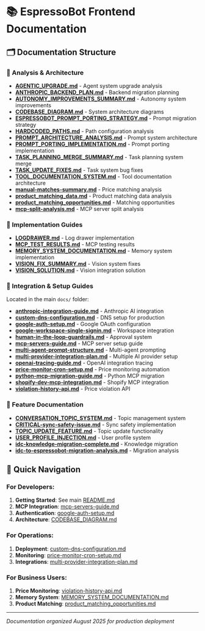 # 📚 EspressoBot Frontend Documentation

## 🗂️ Documentation Structure

### 📁 Analysis & Architecture
- **[AGENTIC_UPGRADE.md](analysis/AGENTIC_UPGRADE.md)** - Agent system upgrade analysis
- **[ANTHROPIC_BACKEND_PLAN.md](analysis/ANTHROPIC_BACKEND_PLAN.md)** - Backend migration planning
- **[AUTONOMY_IMPROVEMENTS_SUMMARY.md](analysis/AUTONOMY_IMPROVEMENTS_SUMMARY.md)** - Autonomy system improvements
- **[CODEBASE_DIAGRAM.md](analysis/CODEBASE_DIAGRAM.md)** - System architecture diagrams
- **[ESPRESSOBOT_PROMPT_PORTING_STRATEGY.md](analysis/ESPRESSOBOT_PROMPT_PORTING_STRATEGY.md)** - Prompt migration strategy
- **[HARDCODED_PATHS.md](analysis/HARDCODED_PATHS.md)** - Path configuration analysis
- **[PROMPT_ARCHITECTURE_ANALYSIS.md](analysis/PROMPT_ARCHITECTURE_ANALYSIS.md)** - Prompt system architecture
- **[PROMPT_PORTING_IMPLEMENTATION.md](analysis/PROMPT_PORTING_IMPLEMENTATION.md)** - Prompt porting implementation
- **[TASK_PLANNING_MERGE_SUMMARY.md](analysis/TASK_PLANNING_MERGE_SUMMARY.md)** - Task planning system merge
- **[TASK_UPDATE_FIXES.md](analysis/TASK_UPDATE_FIXES.md)** - Task system bug fixes
- **[TOOL_DOCUMENTATION_SYSTEM.md](analysis/TOOL_DOCUMENTATION_SYSTEM.md)** - Tool documentation architecture
- **[manual-matches-summary.md](analysis/manual-matches-summary.md)** - Price matching analysis
- **[product_matching_data.md](analysis/product_matching_data.md)** - Product matching data analysis
- **[product_matching_opportunities.md](analysis/product_matching_opportunities.md)** - Matching opportunities
- **[mcp-split-analysis.md](analysis/mcp-split-analysis.md)** - MCP server split analysis

### 📁 Implementation Guides
- **[LOGDRAWER.md](implementation/LOGDRAWER.md)** - Log drawer implementation
- **[MCP_TEST_RESULTS.md](implementation/MCP_TEST_RESULTS.md)** - MCP testing results
- **[MEMORY_SYSTEM_DOCUMENTATION.md](implementation/MEMORY_SYSTEM_DOCUMENTATION.md)** - Memory system implementation
- **[VISION_FIX_SUMMARY.md](implementation/VISION_FIX_SUMMARY.md)** - Vision system fixes
- **[VISION_SOLUTION.md](implementation/VISION_SOLUTION.md)** - Vision integration solution

### 📁 Integration & Setup Guides
Located in the main `docs/` folder:
- **[anthropic-integration-guide.md](anthropic-integration-guide.md)** - Anthropic AI integration
- **[custom-dns-configuration.md](custom-dns-configuration.md)** - DNS setup for production
- **[google-auth-setup.md](google-auth-setup.md)** - Google OAuth configuration
- **[google-workspace-single-signin.md](google-workspace-single-signin.md)** - Workspace integration
- **[human-in-the-loop-guardrails.md](human-in-the-loop-guardrails.md)** - Approval system
- **[mcp-servers-guide.md](mcp-servers-guide.md)** - MCP server setup guide
- **[multi-agent-prompt-structure.md](multi-agent-prompt-structure.md)** - Multi-agent prompting
- **[multi-provider-integration-plan.md](multi-provider-integration-plan.md)** - Multiple AI provider setup
- **[openai-tracing-guide.md](openai-tracing-guide.md)** - OpenAI integration tracing
- **[price-monitor-cron-setup.md](price-monitor-cron-setup.md)** - Price monitoring automation
- **[python-mcp-migration-guide.md](python-mcp-migration-guide.md)** - Python MCP migration
- **[shopify-dev-mcp-integration.md](shopify-dev-mcp-integration.md)** - Shopify MCP integration
- **[violation-history-api.md](violation-history-api.md)** - Price violation API

### 📁 Feature Documentation
- **[CONVERSATION_TOPIC_SYSTEM.md](CONVERSATION_TOPIC_SYSTEM.md)** - Topic management system
- **[CRITICAL-sync-safety-issue.md](CRITICAL-sync-safety-issue.md)** - Sync safety implementation
- **[TOPIC_UPDATE_FEATURE.md](TOPIC_UPDATE_FEATURE.md)** - Topic update functionality
- **[USER_PROFILE_INJECTION.md](USER_PROFILE_INJECTION.md)** - User profile system
- **[idc-knowledge-migration-complete.md](idc-knowledge-migration-complete.md)** - Knowledge migration
- **[idc-to-espressobot-migration-analysis.md](idc-to-espressobot-migration-analysis.md)** - Migration analysis

## 🚀 Quick Navigation

### For Developers:
1. **Getting Started**: See main [README.md](../README.md)
2. **MCP Integration**: [mcp-servers-guide.md](mcp-servers-guide.md)
3. **Authentication**: [google-auth-setup.md](google-auth-setup.md)
4. **Architecture**: [CODEBASE_DIAGRAM.md](analysis/CODEBASE_DIAGRAM.md)

### For Operations:
1. **Deployment**: [custom-dns-configuration.md](custom-dns-configuration.md)
2. **Monitoring**: [price-monitor-cron-setup.md](price-monitor-cron-setup.md)
3. **Integrations**: [multi-provider-integration-plan.md](multi-provider-integration-plan.md)

### For Business Users:
1. **Price Monitoring**: [violation-history-api.md](violation-history-api.md)
2. **Memory System**: [MEMORY_SYSTEM_DOCUMENTATION.md](implementation/MEMORY_SYSTEM_DOCUMENTATION.md)
3. **Product Matching**: [product_matching_opportunities.md](analysis/product_matching_opportunities.md)

---
*Documentation organized August 2025 for production deployment*